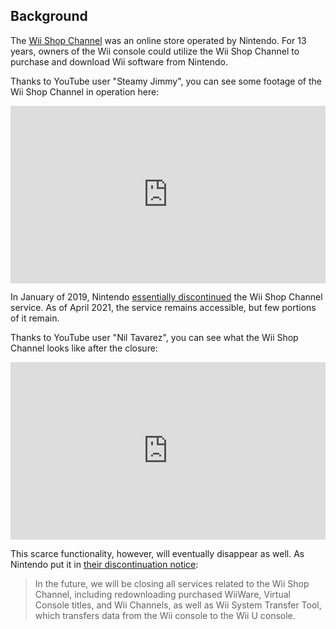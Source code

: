 <style>
.video-container {
    position: relative;
    padding-bottom: 56.25%; /* 16:9 */
    height: 0;
}
.video-container iframe {
    position: absolute;
    top: 0;
    left: 0;
    width: 100%;
    height: 100%;
}  
</style>

## Background

The [Wii Shop Channel](https://en.wikipedia.org/wiki/Wii_Shop_Channel) was an online store operated by Nintendo. For 13 years, owners of the Wii console could utilize the Wii Shop Channel to purchase and download Wii software from Nintendo.

Thanks to YouTube user "Steamy Jimmy", you can see some footage of the Wii Shop Channel in operation here:

<div class="video-container">
<iframe width="560" height="315" src="https://www.youtube.com/embed/bsexVcO4xOo" title="YouTube video player" frameborder="0" allow="accelerometer; autoplay; clipboard-write; encrypted-media; gyroscope; picture-in-picture" allowfullscreen></iframe>
</div>

In January of 2019, Nintendo [essentially discontinued](https://en-americas-support.nintendo.com/app/answers/detail/a_id/27560/~/wii-shop-channel-discontinuation) the Wii Shop Channel service. As of April 2021, the service remains accessible, but few portions of it remain.

Thanks to YouTube user "Nil Tavarez", you can see what the Wii Shop Channel looks like after the closure:

<div class="video-container">
<iframe width="560" height="315" src="https://www.youtube.com/embed/JsPwpQqZhwU" title="YouTube video player" frameborder="0" allow="accelerometer; autoplay; clipboard-write; encrypted-media; gyroscope; picture-in-picture" allowfullscreen></iframe>
</div>

This scarce functionality, however, will eventually disappear as well. As Nintendo put it in [their discontinuation notice](https://en-americas-support.nintendo.com/app/answers/detail/a_id/27560/~/wii-shop-channel-discontinuation#s1q1):

>In the future, we will be closing all services related to the Wii Shop Channel, including redownloading purchased WiiWare, Virtual Console titles, and Wii Channels, as well as Wii System Transfer Tool, which transfers data from the Wii console to the Wii U console.
